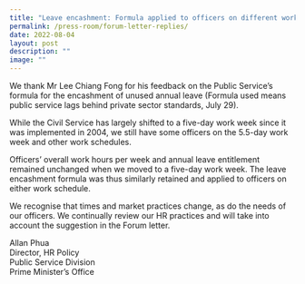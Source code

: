 ```yaml
---
title: "Leave encashment: Formula applied to officers on different work schedules"
permalink: /press-room/forum-letter-replies/
date: 2022-08-04
layout: post
description: ""
image: ""
---
```

We thank Mr Lee Chiang Fong for his feedback on the Public Service’s formula for the encashment of unused annual leave (Formula used means public service lags behind private sector standards, July 29).  
  
While the Civil Service has largely shifted to a five-day work week since it was implemented in 2004, we still have some officers on the 5.5-day work week and other work schedules.  
  
Officers’ overall work hours per week and annual leave entitlement remained unchanged when we moved to a five-day work week. The leave encashment formula was thus similarly retained and applied to officers on either work schedule.  
  
We recognise that times and market practices change, as do the needs of our officers. We continually review our HR practices and will take into account the suggestion in the Forum letter.  
  
Allan Phua  
Director, HR Policy  
Public Service Division  
Prime Minister’s Office